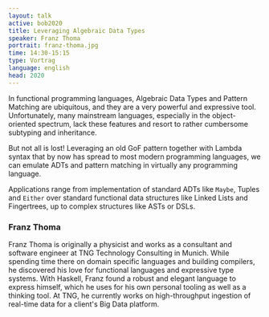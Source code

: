 ```yaml
---
layout: talk
active: bob2020
title: Leveraging Algebraic Data Types
speaker: Franz Thoma
portrait: franz-thoma.jpg
time: 14:30-15:15
type: Vortrag
language: english
head: 2020
---
```


In functional programming languages, Algebraic Data Types and Pattern
Matching are ubiquitous, and they are a very powerful and expressive
tool. Unfortunately, many mainstream languages, especially in the
object-oriented spectrum, lack these features and resort to rather
cumbersome subtyping and inheritance.

But not all is lost! Leveraging an old GoF pattern together with
Lambda syntax that by now has spread to most modern programming
languages, we can emulate ADTs and pattern matching in virtually any
programming language.

Applications range from implementation of standard ADTs like `Maybe`,
Tuples and `Either` over standard functional data structures like
Linked Lists and Fingertrees, up to complex structures like ASTs or
DSLs.

### Franz Thoma

Franz Thoma is originally a physicist and works as a consultant and
software engineer at TNG Technology Consulting in Munich. While
spending time there on domain specific languages and building
compilers, he discovered his love for functional languages and
expressive type systems. With Haskell, Franz found a robust and
elegant language to express himself, which he uses for his own
personal tooling as well as a thinking tool. At TNG, he currently
works on high-throughput ingestion of real-time data for a client's
Big Data platform.


